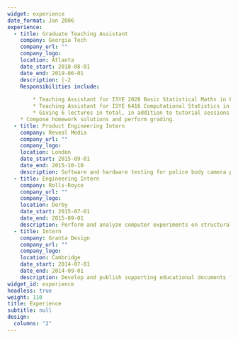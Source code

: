 ```yaml
---
widget: experience
date_format: Jan 2006
experience:
  - title: Graduate Teaching Assistant
    company: Georgia Tech
    company_url: ""
    company_logo: 
    location: Atlanta
    date_start: 2018-08-01
    date_end: 2019-06-01
    description: |-2
	Responsibilities include:
        
        * Teaching Assistant for ISYE 2028 Basic Statistical Maths in Fall 2018.
        * Teaching Assistant for ISYE 6416 Computational Statistics in Spring 2019.
        * Giving 6 lectures in total, in addition to tutorial sessions and office hours.
	* Compose homework solutions and perform grading.
  - title: Product Engineering Intern
    company: Reveal Media
    company_url: ""
    company_logo: 
    location: London
    date_start: 2015-09-01
    date_end: 2015-10-10
    description: Software and hardware testing for police body camera products and supporting devices. Product quality control and durability tests for camera products and batteries.
  - title: Engineering Intern
    company: Rolls-Royce
    company_url: ""
    company_logo: 
    location: Derby
    date_start: 2015-07-01
    date_end: 2015-09-01
    description: Perform and analyze computer experiments on structural impact analysis of multiple aircraft engine fan CAD designs using Finite Elements Analysis software.
  - title: Intern
    company: Granta Design
    company_url: ""
    company_logo: 
    location: Cambridge
    date_start: 2014-07-01
    date_end: 2014-09-01
    description: Develop and publish supporting educational documents for learning material science and engineering topics. Compose introductory documents for the material engineering software designed for university students.
widget_id: experience
headless: true
weight: 110
title: Experience
subtitle: null
design:
  columns: "2"
---
```

